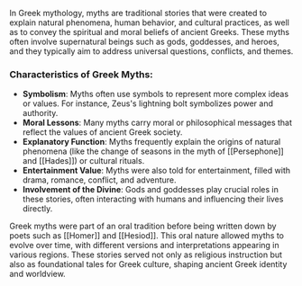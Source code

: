 In Greek mythology, myths are traditional stories that were created to explain natural phenomena, human behavior, and cultural practices, as well as to convey the spiritual and moral beliefs of ancient Greeks. These myths often involve supernatural beings such as gods, goddesses, and heroes, and they typically aim to address universal questions, conflicts, and themes.

### Characteristics of Greek Myths:
- **Symbolism**: Myths often use symbols to represent more complex ideas or values. For instance, Zeus's lightning bolt symbolizes power and authority.
- **Moral Lessons**: Many myths carry moral or philosophical messages that reflect the values of ancient Greek society.
- **Explanatory Function**: Myths frequently explain the origins of natural phenomena (like the change of seasons in the myth of [[Persephone]] and [[Hades]]) or cultural rituals.
- **Entertainment Value**: Myths were also told for entertainment, filled with drama, romance, conflict, and adventure.
- **Involvement of the Divine**: Gods and goddesses play crucial roles in these stories, often interacting with humans and influencing their lives directly.

Greek myths were part of an oral tradition before being written down by poets such as [[Homer]] and [[Hesiod]]. This oral nature allowed myths to evolve over time, with different versions and interpretations appearing in various regions. These stories served not only as religious instruction but also as foundational tales for Greek culture, shaping ancient Greek identity and worldview.